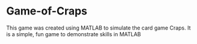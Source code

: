 # Game-of-Craps
This game was created using MATLAB to simulate the card game Craps. It is a simple, fun game to demonstrate skills in MATLAB
